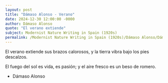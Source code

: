 ```yaml
---
layout: post
title: "Dámaso Alonso - Verano"
date: 2024-12-30 12:00:00 -0000
author: Dámaso Alonso
quote: "El verano extiende"
subject: Modernist Nature Writing in Spain (1920s)
permalink: /Modernist Nature Writing in Spain (1920s)/Dámaso Alonso/Dámaso Alonso - Verano
---
```


El verano extiende
sus brazos calorosos,
y la tierra vibra
bajo los pies descalzos.

El fuego del sol
es vida, es pasión;
y el aire fresco
es un beso de romero.

- Dámaso Alonso
